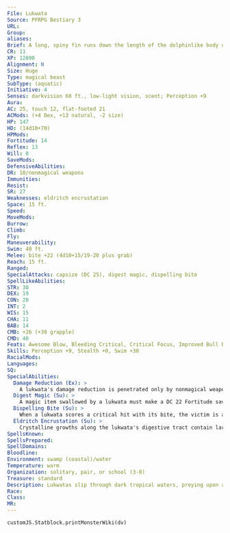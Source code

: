 ```yaml
---
File: Lukwata
Source: PFRPG Bestiary 3
URL: 
Group: 
aliases: 
Brief: A long, spiny fin runs down the length of the dolphinlike body of this eel-headed predator.
CR: 11
XP: 12800
Alignment: N
Size: Huge
Type: magical beast
SubType: (aquatic)
Initiative: 4
Senses: darkvision 60 ft., low-light vision, scent; Perception +9
Aura: 
AC: 25, touch 12, flat-footed 21
ACMods: (+4 Dex, +13 natural, -2 size)
HP: 147
HD: (14d10+70)
HPMods: 
Fortitude: 14
Reflex: 13
Will: 8
SaveMods: 
DefensiveAbilities: 
DR: 10/nonmagical weapons
Immunities: 
Resist: 
SR: 27
Weaknesses: eldritch encrustation
Space: 15 ft.
Speed: 
MoveMods: 
Burrow: 
Climb: 
Fly: 
Maneuverability: 
Swim: 40 ft.
Melee: bite +22 (4d10+15/19-20 plus grab)
Reach: 15 ft.
Ranged: 
SpecialAttacks: capsize (DC 25), digest magic, dispelling bite
SpellLikeAbilities: 
STR: 30
DEX: 19
CON: 20
INT: 2
WIS: 15
CHA: 11
BAB: 14
CMB: +26 (+30 grapple)
CMD: 40
Feats: Awesome Blow, Bleeding Critical, Critical Focus, Improved Bull Rush, Improved Critical (bite), Iron Will, Power Attack
Skills: Perception +9, Stealth +0, Swim +30
RacialMods: 
Languages: 
SQ: 
SpecialAbilities:
  Damage Reduction (Ex): >
    A lukwata's damage reduction is penetrated only by nonmagical weapons (temporary magical weapons, such as those created by the spell magic weapon and similar effects, count as magical weapons).
  Digest Magic (Su): >
    A magic item swallowed by a lukwata must make a DC 22 Fortitude save after an hour or become permanently nonmagical. Artifacts are immune to this effect. The save DC is Constitution-based.
  Dispelling Bite (Su): >
    When a lukwata scores a critical hit with its bite, the victim is affected as if targeted by a greater dispel magic spell. The caster level for this effect is equal to the lukwata's Hit Dice (CL 14th for most lukwatas).
  Eldritch Encrustation (Su): >
    Crystalline growths along the lukwata's digestive tract contain large deposits of magical energy. These nodes are responsible for the magical feedback that surrounds each lukwata, granting it its spell resistance, damage reduction, dispelling bite, and digest magic abilities. Dispel magic cast on a lukwata can negate these powers for 1 minute-the CL of the effect is treated as the lukwata's Hit Dice (CL 11th for most lukwatas).
SpellsKnown: 
SpellsPrepared: 
SpellDomains: 
Bloodline: 
Environment: swamp (coastal)/water
Temperature: warm
Organization: solitary, pair, or school (3-8)
Treasure: standard
Description: Lukwatas slip through dark tropical waters, preying upon all who dare enter their deep jungle rivers and pools, including beasts typically considered apex predators. While scholars say the beasts favor the dark, light doesn't deter them in their relentless pursuit of prey. Their long, flat bodies are reminiscent of those of dolphins or large fish, but lukwatas' heads are distinctively eel-like. A lukwata's unusual ability to disrupt magical effects rises from the strange crystalline growths that line its throat and stomach-crystals that allow the lukwata to gain nutrients from magical items as efficiently as from flesh and blood. These same growths give the lukwata an unusually strong resistance to all manner of magic attacks.  Lukwatas hate crocodiles, their chief predatory rivals, and attack them on sight, even if the lukwata has recently fed. Most crocodilians are not large enough to pose a significant threat; however, some accounts exist of lukwatas and dire crocodiles crossing paths. These fights are renowned for inf licting great destruction, with the embattled creatures smashing to bits piers, flotillas, and even dams in their fury.  A lukwata is 20 feet long and weighs 4,000 pounds.
Race: 
Class: 
MR: 
---
```

```dataviewjs
customJS.Statblock.printMonsterWiki(dv)
```
